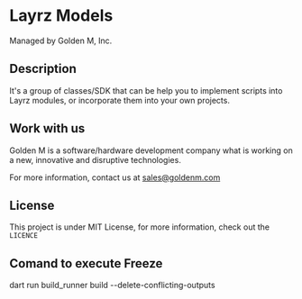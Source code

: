 # Layrz Models

Managed by Golden M, Inc.

## Description
It's a group of classes/SDK that can be help you to implement scripts into Layrz modules, or incorporate them into your own projects.

## Work with us
Golden M is a software/hardware development company what is working on
a new, innovative and disruptive technologies.

For more information, contact us at [sales@goldenm.com](mailto:sales@goldenm.com)

## License
This project is under MIT License, for more information, check out the `LICENCE`

## Comand to execute Freeze
dart run build_runner build --delete-conflicting-outputs